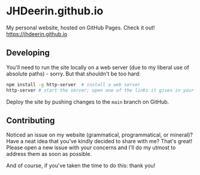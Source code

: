# JHDeerin.github.io

My personal website, hosted on GitHub Pages. Check it out! https://jhdeerin.github.io

## Developing

You'll need to run the site locally on a web server (due to my liberal use of absolute paths) - sorry. But that shouldn't be too hard:

```bash
npm install -g http-server  # install a web server
http-server # start the server; open one of the links it gives in your browser
```

Deploy the site by pushing changes to the `main` branch on GitHub.

## Contributing

Noticed an issue on my website (grammatical, programmatical, or mineral)? Have a neat idea that you've kindly decided to share with me? That's great! Please open a new issue with your concerns and I'll do my utmost to address them as soon as possible.

And of course, if you've taken the time to do this: thank you!